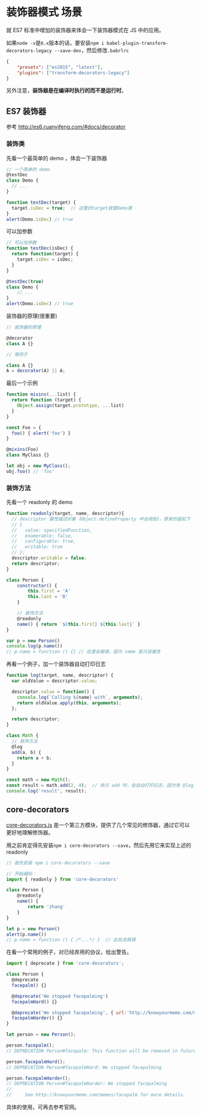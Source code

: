 # 装饰器模式 场景

就 ES7 标准中增加的装饰器来体会一下装饰器模式在 JS 中的应用。

如果`node -v`是`6.x`版本的话，要安装`npm i babel-plugin-transform-decorators-legacy --save-dev`，然后修改`.babrlrc`

```json
{
    "presets": ["es2015", "latest"],
    "plugins": ["transform-decorators-legacy"]
}
```

另外注意，**装饰器是在编译时执行的而不是运行时**。

## ES7 装饰器

参考 http://es6.ruanyifeng.com/#docs/decorator

### 装饰类

先看一个最简单的 demo ，体会一下装饰器

```js
// 一个简单的 demo
@testDec
class Demo {
  // ...
}

function testDec(target) {
  target.isDec = true;  // 这里的target就是Demo类
}
alert(Demo.isDec) // true
```

可以加参数

```js
// 可以加参数
function testDec(isDec) {
  return function(target) {
    target.isDec = isDec;
  }
}

@testDec(true)
class Demo {
    // ...
}
alert(Demo.isDec) // true
```

装饰器的原理(很重要)

```js
// 装饰器的原理

@decorator
class A {}

// 等同于

class A {}
A = decorator(A) || A;
```

最后一个示例

```js
function mixins(...list) {
  return function (target) {
    Object.assign(target.prototype, ...list)
  }
}

const Foo = {
  foo() { alert('foo') }
}

@mixins(Foo)
class MyClass {}

let obj = new MyClass();
obj.foo() // 'foo'
```

### 装饰方法

先看一个 readonly 的 demo

```js
function readonly(target, name, descriptor){
  // descriptor 属性描述对象（Object.defineProperty 中会用到），原来的值如下
  // {
  //   value: specifiedFunction,
  //   enumerable: false,
  //   configurable: true,
  //   writable: true
  // };
  descriptor.writable = false;
  return descriptor;
}

class Person {
    constructor() {
        this.first = 'A'
        this.last = 'B'
    }

    // 装饰方法
    @readonly
    name() { return `${this.first} ${this.last}` }
}

var p = new Person()
console.log(p.name())
// p.name = function () {} // 这里会报错，因为 name 是只读属性
```

再看一个例子，加一个装饰器自动打印日志

```js
function log(target, name, descriptor) {
  var oldValue = descriptor.value;

  descriptor.value = function() {
    console.log(`Calling ${name} with`, arguments);
    return oldValue.apply(this, arguments);
  };

  return descriptor;
}

class Math {
  // 装饰方法
  @log
  add(a, b) {
    return a + b;
  }
}

const math = new Math();
const result = math.add(2, 4);  // 执行 add 时，会自动打印日志，因为有 @log 装饰器
console.log('result', result);
```

## core-decorators

[core-decorators.js](https://github.com/jayphelps/core-decorators) 是一个第三方模块，提供了几个常见的修饰器，通过它可以更好地理解修饰器。

用之前肯定得先安装`npm i core-decorators --save`，然后先用它来实现上述的 readonly

```js
// 首先安装 npm i core-decorators --save

// 开始编码：
import { readonly } from 'core-decorators'

class Person {
    @readonly
    name() {
        return 'zhang'
    }
}

let p = new Person()
alert(p.name())
// p.name = function () { /*...*/ }  // 此处会报错
```

在看一个常用的例子，对已经弃用的协议，给出警告。

```js
import { deprecate } from 'core-decorators';

class Person {
  @deprecate
  facepalm() {}

  @deprecate('We stopped facepalming')
  facepalmHard() {}

  @deprecate('We stopped facepalming', { url:'http://knowyourmeme.com/memes/facepalm'})
  facepalmHarder() {}
}

let person = new Person();

person.facepalm();
// DEPRECATION Person#facepalm: This function will be removed in future versions.

person.facepalmHard();
// DEPRECATION Person#facepalmHard: We stopped facepalming

person.facepalmHarder();
// DEPRECATION Person#facepalmHarder: We stopped facepalming
//
//     See http://knowyourmeme.com/memes/facepalm for more details.
```

具体的使用，可再去参考官网。
